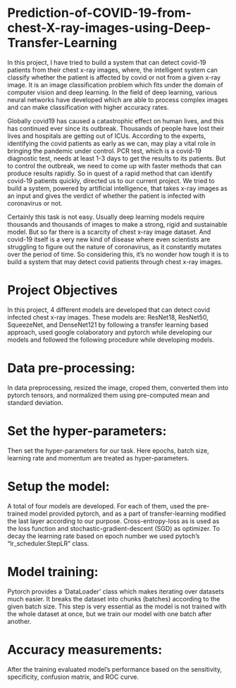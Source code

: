 # Prediction-of-COVID-19-from-chest-X-ray-images-using-Deep-Transfer-Learning
In this project, I have tried to build a system that can detect covid-19 patients from their chest x-ray images, where, the intelligent system can classify whether the patient is affected by covid or not from a given x-ray image. It is an image classification problem which fits under the domain of computer vision and deep learning. In the field of deep learning, various neural networks have developed which are able to process complex images and can make classification with higher accuracy rates.

Globally covid19 has caused a catastrophic effect on human lives, and this has continued ever since its outbreak. Thousands of people have lost their lives and hospitals are getting out of ICUs. According to the experts, identifying the covid patients as early as we can, may play a vital role in bringing the pandemic under control. PCR test, which is a covid-19 diagnostic test, needs at least 1-3 days to get the results to its patients. But to control the outbreak, we need to come up with faster methods that can produce results rapidly. So in quest of a rapid method that can identify covid-19 patients quickly, directed us to our current project. We tried to build a system, powered by artificial intelligence, that takes x-ray images as an input and gives the verdict of whether the patient is infected with coronavirus or not. 

Certainly this task is not easy. Usually deep learning models require thousands and thousands of images to make a strong, rigid and sustainable model. But so far there is a scarcity of chest x-ray image dataset. And covid-19 itself is a very new kind of disease where even scientists are struggling to figure out the nature of coronavirus, as it constantly mutates over the period of time. So considering this, it’s no wonder how tough it is to build a system that may detect covid patients through chest x-ray images.

# Project Objectives
In this project, 4 different models are developed that can detect covid infected chest x-ray images. These models are: ResNet18, ResNet50, SqueezeNet, and DenseNet121 by following a transfer learning based approach, used google colaboratory and pytorch while developing our models and followed the following procedure while developing models.

# Data pre-processing:
In data preprocessing, resized the image, croped them, converted them into pytorch tensors, and normalized them using pre-computed mean and standard deviation.


# Set the hyper-parameters: 
Then set the hyper-parameters for our task. Here epochs, batch size, learning rate and momentum are treated as hyper-parameters.

# Setup the model: 
A total of four models are developed. For each of them, used the pre-trained model provided pytorch, and as a part of transfer-learning modified the last layer according to our purpose. Cross-entropy-loss as is used as the loss function and stochastic-gradient-descent (SGD) as optimizer. To decay the learning rate based on epoch number we used pytoch’s “lr_scheduler.StepLR” class.


# Model training: 
Pytorch provides a ‘DataLoader’ class which makes iterating over datasets much easier. It breaks the dataset into chunks (batches) according to the given batch size. This step is very essential as the model is not trained with the whole dataset at once, but we train our model with one batch after another.


# Accuracy measurements: 
After the training evaluated model’s performance based on the sensitivity, specificity, confusion matrix, and ROC curve. 
